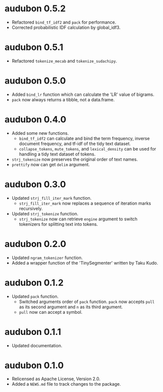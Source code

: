 # audubon 0.5.2

* Refactored `bind_tf_idf2` and `pack` for performance.
* Corrected probabilistic IDF calculation by global_idf3.

# audubon 0.5.1

* Refactored `tokenize_mecab` and `tokenize_sudachipy`.

# audubon 0.5.0

* Added `bind_lr` function which can calculate the 'LR' value of bigrams.
* `pack` now always returns a tibble, not a data.frame.

# audubon 0.4.0

* Added some new functions.
  * `bind_tf_idf2` can calculate and bind the term frequency, inverse document frequency, and tf-idf of the tidy text dataset.
  * `collapse_tokens`, `mute_tokens`, and `lexical_density` can be used for handling a tidy text dataset of tokens.
* `strj_tokenize` now preserves the original order of text names.
* `prettify` now can get `delim` argument.

# audubon 0.3.0

* Updated `strj_fill_iter_mark` function.
  * `strj_fill_iter_mark` now replaces a sequence of iteration marks recursively.
* Updated `strj_tokenize` function.
  * `strj_tokenize` now can retrieve `engine` argument to switch tokenizers for splitting text into tokens.

# audubon 0.2.0

* Updated `ngram_tokenizer` function.
* Added a wrapper function of the 'TinySegmenter' written by Taku Kudo.

# audubon 0.1.2

* Updated `pack` function.
  * Switched arguments order of `pack` function. `pack` now accepts `pull` as its second argument and `n` as its third argument.
  * `pull` now can accept a symbol.

# audubon 0.1.1

* Updated documentation.

# audubon 0.1.0

* Relicensed as Apache License, Version 2.0.
* Added a `NEWS.md` file to track changes to the package.
